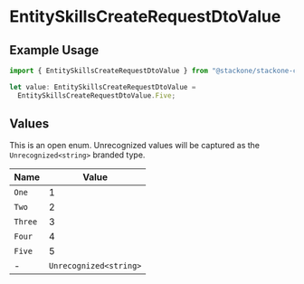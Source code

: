 # EntitySkillsCreateRequestDtoValue

## Example Usage

```typescript
import { EntitySkillsCreateRequestDtoValue } from "@stackone/stackone-client-ts/sdk/models/shared";

let value: EntitySkillsCreateRequestDtoValue =
  EntitySkillsCreateRequestDtoValue.Five;
```

## Values

This is an open enum. Unrecognized values will be captured as the `Unrecognized<string>` branded type.

| Name                   | Value                  |
| ---------------------- | ---------------------- |
| `One`                  | 1                      |
| `Two`                  | 2                      |
| `Three`                | 3                      |
| `Four`                 | 4                      |
| `Five`                 | 5                      |
| -                      | `Unrecognized<string>` |